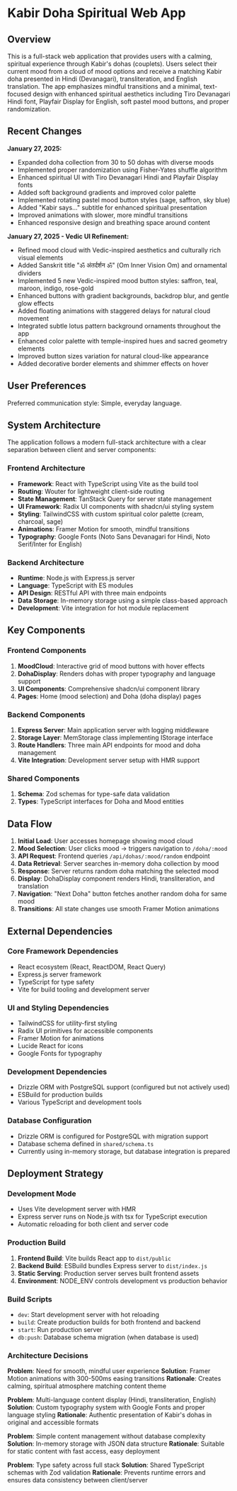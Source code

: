 # Kabir Doha Spiritual Web App

## Overview

This is a full-stack web application that provides users with a calming, spiritual experience through Kabir's dohas (couplets). Users select their current mood from a cloud of mood options and receive a matching Kabir doha presented in Hindi (Devanagari), transliteration, and English translation. The app emphasizes mindful transitions and a minimal, text-focused design with enhanced spiritual aesthetics including Tiro Devanagari Hindi font, Playfair Display for English, soft pastel mood buttons, and proper randomization.

## Recent Changes

**January 27, 2025:**
- Expanded doha collection from 30 to 50 dohas with diverse moods
- Implemented proper randomization using Fisher-Yates shuffle algorithm
- Enhanced spiritual UI with Tiro Devanagari Hindi and Playfair Display fonts
- Added soft background gradients and improved color palette
- Implemented rotating pastel mood button styles (sage, saffron, sky blue)
- Added "Kabir says..." subtitle for enhanced spiritual presentation
- Improved animations with slower, more mindful transitions
- Enhanced responsive design and breathing space around content

**January 27, 2025 - Vedic UI Refinement:**
- Refined mood cloud with Vedic-inspired aesthetics and culturally rich visual elements
- Added Sanskrit title "ॐ अंतर्दर्शन ॐ" (Om Inner Vision Om) and ornamental dividers
- Implemented 5 new Vedic-inspired mood button styles: saffron, teal, maroon, indigo, rose-gold
- Enhanced buttons with gradient backgrounds, backdrop blur, and gentle glow effects
- Added floating animations with staggered delays for natural cloud movement
- Integrated subtle lotus pattern background ornaments throughout the app
- Enhanced color palette with temple-inspired hues and sacred geometry elements
- Improved button sizes variation for natural cloud-like appearance
- Added decorative border elements and shimmer effects on hover

## User Preferences

Preferred communication style: Simple, everyday language.

## System Architecture

The application follows a modern full-stack architecture with a clear separation between client and server components:

### Frontend Architecture
- **Framework**: React with TypeScript using Vite as the build tool
- **Routing**: Wouter for lightweight client-side routing
- **State Management**: TanStack Query for server state management
- **UI Framework**: Radix UI components with shadcn/ui styling system
- **Styling**: TailwindCSS with custom spiritual color palette (cream, charcoal, sage)
- **Animations**: Framer Motion for smooth, mindful transitions
- **Typography**: Google Fonts (Noto Sans Devanagari for Hindi, Noto Serif/Inter for English)

### Backend Architecture
- **Runtime**: Node.js with Express.js server
- **Language**: TypeScript with ES modules
- **API Design**: RESTful API with three main endpoints
- **Data Storage**: In-memory storage using a simple class-based approach
- **Development**: Vite integration for hot module replacement

## Key Components

### Frontend Components
1. **MoodCloud**: Interactive grid of mood buttons with hover effects
2. **DohaDisplay**: Renders dohas with proper typography and language support
3. **UI Components**: Comprehensive shadcn/ui component library
4. **Pages**: Home (mood selection) and Doha (doha display) pages

### Backend Components
1. **Express Server**: Main application server with logging middleware
2. **Storage Layer**: MemStorage class implementing IStorage interface
3. **Route Handlers**: Three main API endpoints for mood and doha management
4. **Vite Integration**: Development server setup with HMR support

### Shared Components
1. **Schema**: Zod schemas for type-safe data validation
2. **Types**: TypeScript interfaces for Doha and Mood entities

## Data Flow

1. **Initial Load**: User accesses homepage showing mood cloud
2. **Mood Selection**: User clicks mood → triggers navigation to `/doha/:mood`
3. **API Request**: Frontend queries `/api/dohas/:mood/random` endpoint
4. **Data Retrieval**: Server searches in-memory doha collection by mood
5. **Response**: Server returns random doha matching the selected mood
6. **Display**: DohaDisplay component renders Hindi, transliteration, and translation
7. **Navigation**: "Next Doha" button fetches another random doha for same mood
8. **Transitions**: All state changes use smooth Framer Motion animations

## External Dependencies

### Core Framework Dependencies
- React ecosystem (React, ReactDOM, React Query)
- Express.js server framework
- TypeScript for type safety
- Vite for build tooling and development server

### UI and Styling Dependencies
- TailwindCSS for utility-first styling
- Radix UI primitives for accessible components
- Framer Motion for animations
- Lucide React for icons
- Google Fonts for typography

### Development Dependencies
- Drizzle ORM with PostgreSQL support (configured but not actively used)
- ESBuild for production builds
- Various TypeScript and development tools

### Database Configuration
- Drizzle ORM is configured for PostgreSQL with migration support
- Database schema defined in `shared/schema.ts`
- Currently using in-memory storage, but database integration is prepared

## Deployment Strategy

### Development Mode
- Uses Vite development server with HMR
- Express server runs on Node.js with tsx for TypeScript execution
- Automatic reloading for both client and server code

### Production Build
1. **Frontend Build**: Vite builds React app to `dist/public`
2. **Backend Build**: ESBuild bundles Express server to `dist/index.js`
3. **Static Serving**: Production server serves built frontend assets
4. **Environment**: NODE_ENV controls development vs production behavior

### Build Scripts
- `dev`: Start development server with hot reloading
- `build`: Create production builds for both frontend and backend
- `start`: Run production server
- `db:push`: Database schema migration (when database is used)

### Architecture Decisions

**Problem**: Need for smooth, mindful user experience
**Solution**: Framer Motion animations with 300-500ms easing transitions
**Rationale**: Creates calming, spiritual atmosphere matching content theme

**Problem**: Multi-language content display (Hindi, transliteration, English)
**Solution**: Custom typography system with Google Fonts and proper language styling
**Rationale**: Authentic presentation of Kabir's dohas in original and accessible formats

**Problem**: Simple content management without database complexity
**Solution**: In-memory storage with JSON data structure
**Rationale**: Suitable for static content with fast access, easy deployment

**Problem**: Type safety across full stack
**Solution**: Shared TypeScript schemas with Zod validation
**Rationale**: Prevents runtime errors and ensures data consistency between client/server